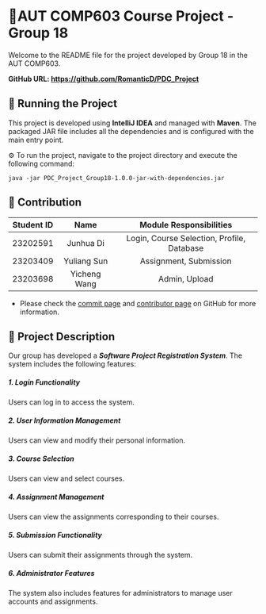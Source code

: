 # 🍿AUT COMP603 Course Project - Group 18

Welcome to the README file for the project developed by Group 18 in the AUT COMP603.

**GitHub URL: https://github.com/RomanticD/PDC_Project**

## :rocket: Running the Project

This project is developed using **IntelliJ IDEA** and managed with **Maven**. The packaged JAR file includes all the dependencies and is configured with the main entry point. 

⚙️ To run the project, navigate to the project directory and execute the following command: 

```shell
java -jar PDC_Project_Group18-1.0.0-jar-with-dependencies.jar
```

## 🥳 Contribution

| Student ID |     Name     |          Module Responsibilities           |
| :--------: | :----------: | :----------------------------------------: |
|  23202591  |  Junhua Di   | Login, Course Selection, Profile, Database |
|  23203409  | Yuliang Sun  |           Assignment, Submission           |
|  23203698  | Yicheng Wang |               Admin, Upload                |

* Please check the [commit page](https://github.com/RomanticD/PDC_Project/commits/main) and [contributor page](https://github.com/RomanticD/PDC_Project/graphs/contributors) on GitHub for more information.

## 🌟 Project Description

Our group has developed a ***Software Project Registration System***. The system includes the following features:

##### 1. Login Functionality

Users can log in to access the system.

##### 2. User Information Management

Users can view and modify their personal information.

##### 3. Course Selection

Users can view and select courses.

##### 4. Assignment Management

Users can view the assignments corresponding to their courses.

##### 5. Submission Functionality

Users can submit their assignments through the system.

##### 6. Administrator Features 

The system also includes features for administrators to manage user accounts and assignments.
